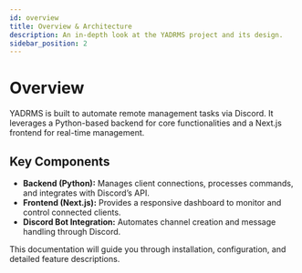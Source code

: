 ```yaml
---
id: overview
title: Overview & Architecture
description: An in-depth look at the YADRMS project and its design.
sidebar_position: 2
---
```


# Overview

YADRMS is built to automate remote management tasks via Discord. It leverages a Python-based backend for core functionalities and a Next.js frontend for real-time management.

## Key Components

- **Backend (Python):** Manages client connections, processes commands, and integrates with Discord’s API.
- **Frontend (Next.js):** Provides a responsive dashboard to monitor and control connected clients.
- **Discord Bot Integration:** Automates channel creation and message handling through Discord.

This documentation will guide you through installation, configuration, and detailed feature descriptions.
